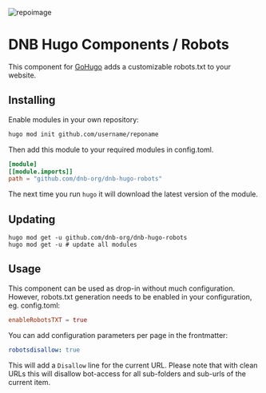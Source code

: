 ![repoimage](https://repository-images.githubusercontent.com/433661756/f396d7bc-8809-4c2a-96b8-2f7d15df5ef0)

# DNB Hugo Components / Robots

This component for [GoHugo](https://gohugo.io/) adds a customizable robots.txt to your website.

## Installing

Enable modules in your own repository:

```bash
hugo mod init github.com/username/reponame
```

Then add this module to your required modules in config.toml.

```toml
[module]
[[module.imports]]
path = "github.com/dnb-org/dnb-hugo-robots"
```

The next time you run `hugo` it will download the latest version of the module.

## Updating

```shell
hugo mod get -u github.com/dnb-org/dnb-hugo-robots
hugo mod get -u # update all modules
```

## Usage

This component can be used as drop-in without much configuration. However, robots.txt generation needs to be enabled in your configuration, eg. config.toml:

```toml
enableRobotsTXT = true
```

You can add configuration parameters per page in the frontmatter:

```yaml
robotsdisallow: true
```

This will add a `Disallow` line for the current URL. Please note that with clean URLs this will disallow bot-access for all sub-folders and sub-urls of the current item.

<!--- COMPONENTS BEGIN --->
<!--- COMPONENTS END --->
